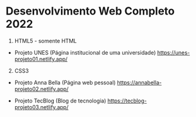 # Desenvolvimento Web Completo 2022

1) HTML5 - somente HTML

- Projeto UNES (Página institucional de uma universidade)
https://unes-projeto01.netlify.app/


2) CSS3

- Projeto Anna Bella (Página web pessoal)
https://annabella-projeto02.netlify.app/

- Projeto TecBlog (Blog de tecnologia)
https://tecblog-projeto03.netlify.app/
